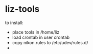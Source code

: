 # liz-tools

to install:
- place tools in /home/liz
- load crontab in user crontab
- copy nikon.rules to /etc/udev/rules.d/
- 

